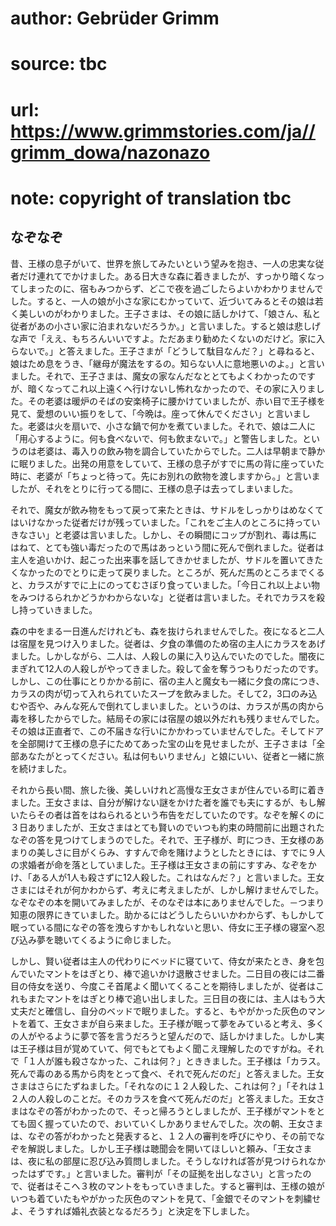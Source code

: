 # author: Gebrüder Grimm
# source: tbc
# url: https://www.grimmstories.com/ja//grimm_dowa/nazonazo
# note: copyright of translation tbc

## なぞなぞ 

昔、王様の息子がいて、世界を旅してみたいという望みを抱き、一人の忠実な従者だけ連れてでかけました。ある日大きな森に着きましたが、すっかり暗くなってしまったのに、宿もみつからず、どこで夜を過ごしたらよいかわかりませんでした。すると、一人の娘が小さな家にむかっていて、近づいてみるとその娘は若く美しいのがわかりました。王子さまは、その娘に話しかけて、「娘さん、私と従者があの小さい家に泊まれないだろうか。」と言いました。すると娘は悲しげな声で「ええ、もちろんいいですよ。ただあまり勧めたくないのだけど。家に入らないで。」と答えました。王子さまが「どうして駄目なんだ？」と尋ねると、娘はため息をうき、「継母が魔法をするの。知らない人に意地悪いのよ。」と言いました。それで、王子さまは、魔女の家なんだなととてもよくわかったのですが、暗くなってこれ以上遠くへ行けないし怖れなかったので、その家に入りました。その老婆は暖炉のそばの安楽椅子に腰かけていましたが、赤い目で王子様を見て、愛想のいい振りをして、「今晩は。座って休んでください」と言いました。老婆は火を扇いで、小さな鍋で何かを煮ていました。それで、娘は二人に「用心するように。何も食べないで、何も飲まないで。」と警告しました。というのは老婆は、毒入りの飲み物を調合していたからでした。二人は早朝まで静かに眠りました。出発の用意をしていて、王様の息子がすでに馬の背に座っていた時に、老婆が「ちょっと待って。先にお別れの飲物を渡しますから。」と言いましたが、それをとりに行ってる間に、王様の息子は去ってしまいました。

それで、魔女が飲み物をもって戻って来たときは、サドルをしっかりはめなくてはいけなかった従者だけが残っていました。「これをご主人のところに持っていきなさい」と老婆は言いました。しかし、その瞬間にコップが割れ、毒は馬にはねて、とても強い毒だったので馬はあっという間に死んで倒れました。従者は主人を追いかけ、起こった出来事を話してきかせましたが、サドルを置いてきたくなかったのでとりに走って戻りました。ところが、死んだ馬のところまでくると、カラスがすでに上にのってむさぼり食っていました。「今日これ以上よい物をみつけるられかどうかわからないな」と従者は言いました。それでカラスを殺し持っていきました。

森の中をまる一日進んだけれども、森を抜けられませんでした。夜になると二人は宿屋を見つけ入りました。従者は、夕食の準備のため宿の主人にカラスをあげました。しかしながら、二人は、人殺しの巣に入り込んでいたのでした。闇夜にまぎれて12人の人殺しがやってきました。殺して金を奪うつもりだったのです。しかし、この仕事にとりかかる前に、宿の主人と魔女も一緒に夕食の席につき、カラスの肉が切って入れられていたスープを飲みました。そして2，3口のみ込むや否や、みんな死んで倒れてしまいました。というのは、カラスが馬の肉から毒を移したからでした。結局その家には宿屋の娘以外だれも残りませんでした。その娘は正直者で、この不届きな行いにかかわっていませんでした。そしてドアを全部開けて王様の息子にためてあった宝の山を見せましたが、王子さまは「全部あなたがとってください。私は何もいりません」と娘にいい、従者と一緒に旅を続けました。

それから長い間、旅した後、美しいけれど高慢な王女さまが住んでいる町に着きました。王女さまは、自分が解けない謎をかけた者を誰でも夫にするが、もし解いたらその者は首をはねられるという布告をだしていたのです。なぞを解くのに３日ありましたが、王女さまはとても賢いのでいつも約束の時間前に出題されたなぞの答を見つけてしまうのでした。それで、王子様が、町につき、王女様のあまりの美しさに目がくらみ、すすんで命を賭けようとしたときには、すでに９人の求婚者が命を落としていました。王子様は王女さまの前にすすみ、なぞをかけ、「ある人が1人も殺さずに12人殺した。これはなんだ？」と言いました。王女さまにはそれが何かわからず、考えに考えましたが、しかし解けませんでした。なぞなぞの本を開いてみましたが、そのなぞは本にありませんでした。－つまり知恵の限界にきていました。助かるにはどうしたらいいかわからず、もしかして眠っている間になぞの答を洩らすかもしれないと思い、侍女に王子様の寝室へ忍び込み夢を聴いてくるように命じました。

しかし、賢い従者は主人の代わりにベッドに寝ていて、侍女が来たとき、身を包んでいたマントをはぎとり、棒で追いかけ退散させました。二日目の夜には二番目の侍女を送り、今度こそ首尾よく聞いてくることを期待しましたが、従者はこれもまたマントをはぎとり棒で追い出しました。三日目の夜には、主人はもう大丈夫だと確信し、自分のベッドで眠りました。すると、もやがかった灰色のマントを着て、王女さまが自ら来ました。王子様が眠って夢をみていると考え、多くの人がやるように夢で答を言うだろうと望んだので、話しかけました。しかし実は王子様は目が覚めていて、何でもとてもよく聞こえ理解したのですがね。それで「１人が誰も殺さなかった、これは何？」とききました。王子様は「カラス。死んで毒のある馬から肉をとって食べ、それで死んだのだ」と答えました。王女さまはさらにたずねました。「それなのに１２人殺した、これは何？」「それは１２人の人殺しのことだ。そのカラスを食べて死んだのだ」と答えました。王女さまはなぞの答がわかったので、そっと帰ろうとしましたが、王子様がマントをとても固く握っていたので、おいていくしかありませんでした。次の朝、王女さまは、なぞの答がわかったと発表すると、１２人の審判を呼びにやり、その前でなぞを解説しました。しかし王子様は聴聞会を開いてほしいと頼み、「王女さまは、夜に私の部屋に忍び込み質問しました。そうしなければ答が見つけられなかったはずです。」と言いました。審判が「その証拠を出しなさい」と言ったので、従者はそこへ３枚のマントをもっていきました。すると審判は、王様の娘がいつも着ていたもやがかった灰色のマントを見て、「金銀でそのマントを刺繍せよ、そうすれば婚礼衣装となるだろう」と決定を下しました。
